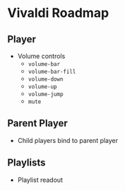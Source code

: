 # Vivaldi Roadmap

## Player

- Volume controls
  - `volume-bar`
  - `volume-bar-fill`
  - `volume-down`
  - `volume-up`
  - `volume-jump`
  - `mute`

## Parent Player

- Child players bind to parent player

## Playlists

- Playlist readout
